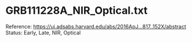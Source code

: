 # GRB111228A_NIR_Optical.txt

Reference: https://ui.adsabs.harvard.edu/abs/2016ApJ...817..152X/abstract
Status: Early, Late, NIR, Optical